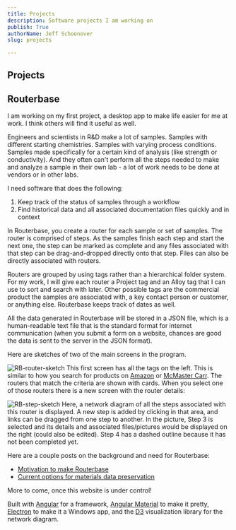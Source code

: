 ```yaml
---
title: Projects
description: Software projects I am working on
publish: True
authorName: Jeff Schoonover
slug: projects

---
```


## Projects

## Routerbase

I am working on my first project, a desktop app to make life easier for me at work.  I think others will find it useful as well.  

Engineers and scientists in R&D make a lot of samples.  Samples with different starting chemistries.  Samples with varying process conditions.  Samples made specifically for a certain kind of analysis (like strength or conductivity).  And they often can't perform all the steps needed to make and analyze a sample in their own lab - a lot of work needs to be done at vendors or in other labs.

I need software that does the following:

1. Keep track of the status of samples through a workflow
2. Find historical data and all associated documentation files quickly and in context

In Routerbase, you create a router for each sample or set of samples.  The router is comprised of steps.  As the samples finish each step and start the next one, the step can be marked as complete and any files associated with that step can be drag-and-dropped directly onto that step.  Files can also be directly associated with routers.  

Routers are grouped by using tags rather than a hierarchical folder system.  For my work, I will give each router a Project tag and an Alloy tag that I can use to sort and search with later.  Other possible tags are the commercial product the samples are associated with, a key contact person or customer, or anything else.  Routerbase keeps track of dates as well.

All the data generated in Routerbase will be stored in a JSON file, which is a human-readable text file that is the standard format for internet communication (when you submit a form on a website, chances are good the data is sent to the server in the JSON format).  

Here are sketches of two of the main screens in the program.  

![RB-router-sketch](https://res.cloudinary.com/dmntqdxsy/image/upload/v1597575317/jsdevblog/RB-router-sketch_bxdzll.png)
This first screen has all the tags on the left.  This is similar to how you search for products on [Amazon](www.amazon.com) or [McMaster Carr](www.mcmastercarr.com).  The routers that match the criteria are shown with cards.  When you select one of those routers there is a new screen with the router details:

![RB-step-sketch](https://res.cloudinary.com/dmntqdxsy/image/upload/v1597575321/jsdevblog/RB-step-sketch_d5d91m.png)
Here, a network diagram of all the steps associated with this router is displayed.  A new step is added by clicking in that area, and links can be dragged from one step to another.  In the picture, Step 3 is selected and its details and associated files/pictures would be displayed on the right (could also be edited).  Step 4 has a dashed outline because it has not been completed yet.

Here are a couple posts on the background and need for Routerbase:

- [Motivation to make Routerbase](/posts/2020/08/motivation-to-make-routerbase)
- [Current options for materials data preservation](/posts/2020/08/current-options-for-materials-data-preservation)

More to come, once this website is under control!

Built with [Angular](https://angular.io/) for a framework, [Angular Material](https://material.angular.io/) to make it pretty, [Electron](https://www.electronjs.org/) to make it a Windows app, and the [D3](https://d3js.org/) visualization library for the network diagram.
